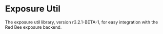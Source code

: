 # Exposure Util

The exposure util library, version r3.2.1-BETA-1, for easy integration with the Red Bee exposure backend.